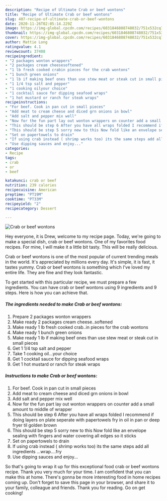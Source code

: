 ```yaml
---
description: "Recipe of Ultimate Crab or beef wontons"
title: "Recipe of Ultimate Crab or beef wontons"
slug: 407-recipe-of-ultimate-crab-or-beef-wontons
date: 2020-11-26T02:05:14.229Z
image: https://img-global.cpcdn.com/recipes/6031846808748032/751x532cq70/crab-or-beef-wontons-recipe-main-photo.jpg
thumbnail: https://img-global.cpcdn.com/recipes/6031846808748032/751x532cq70/crab-or-beef-wontons-recipe-main-photo.jpg
cover: https://img-global.cpcdn.com/recipes/6031846808748032/751x532cq70/crab-or-beef-wontons-recipe-main-photo.jpg
author: Mattie Long
ratingvalue: 4.1
reviewcount: 37408
recipeingredient:
- "2 packages wonton wrappers"
- "2 packages cream cheesesoftened"
- "1 lb fresh cooked crabin pieces for the crab wontons"
- "1 bunch green onions"
- "1 lb if making beef ones than use stew meat or steak cut in small pieces"
- "1 1/4 tsp salt and pepper"
- "1 cooking oilyour choice"
- "1 cocktail sauce for dipping seafood wraps"
- "1 hot mustard or ranch for steak wraps"
recipeinstructions:
- "For beef. Cook in pan cut in small pieces"
- "Add meat to cream cheese and diced grn onions in bowl"
- "Add salt and pepper mix well"
- "Now for the fun part lay out wonton wrappers on counter add a small amount to middle of wrapper"
- "This should be step 6 After you have all wraps folded I recommend if doing layers on plate seperate with papertowels fry in oil in pan or deep fryer til golden brown"
- "This should be step 5 sorry new to this Now fold like an envelope sealing with fingers and water covering all edges so it sticks"
- "Set on papertowels to drain"
- "If using crab instead ( shrimp works too) its the same steps add all ingredients ...wrap....fry"
- "Use dipping sauces and enjoy..."
categories:
- Recipe
tags:
- crab
- or
- beef

katakunci: crab or beef 
nutrition: 239 calories
recipecuisine: American
preptime: "PT19M"
cooktime: "PT33M"
recipeyield: "2"
recipecategory: Dessert

---
```



![Crab or beef wontons](https://img-global.cpcdn.com/recipes/6031846808748032/751x532cq70/crab-or-beef-wontons-recipe-main-photo.jpg)

Hey everyone, it is Drew, welcome to my recipe page. Today, we're going to make a special dish, crab or beef wontons. One of my favorites food recipes. For mine, I will make it a little bit tasty. This will be really delicious.

Crab or beef wontons is one of the most popular of current trending meals in the world. It's appreciated by millions every day. It's simple, it is fast, it tastes yummy. Crab or beef wontons is something which I've loved my entire life. They are fine and they look fantastic.




To get started with this particular recipe, we must prepare a few ingredients. You can have crab or beef wontons using 9 ingredients and 9 steps. Here is how you can achieve that.

<!--inarticleads1-->

##### The ingredients needed to make Crab or beef wontons:

1. Prepare 2 packages wonton wrappers
1. Make ready 2 packages cream cheese..softened
1. Make ready 1 lb fresh cooked crab..in pieces for the crab wontons
1. Make ready 1 bunch green onions
1. Make ready 1 lb if making beef ones than use stew meat or steak cut in small pieces
1. Get 1 1/4 tsp salt and pepper
1. Take 1 cooking oil...your choice
1. Get 1 cocktail sauce for dipping seafood wraps
1. Get 1 hot mustard or ranch for steak wraps




<!--inarticleads2-->

##### Instructions to make Crab or beef wontons:

1. For beef. Cook in pan cut in small pieces
1. Add meat to cream cheese and diced grn onions in bowl
1. Add salt and pepper mix well
1. Now for the fun part lay out wonton wrappers on counter add a small amount to middle of wrapper
1. This should be step 6 After you have all wraps folded I recommend if doing layers on plate seperate with papertowels fry in oil in pan or deep fryer til golden brown
1. This should be step 5 sorry new to this Now fold like an envelope sealing with fingers and water covering all edges so it sticks
1. Set on papertowels to drain
1. If using crab instead ( shrimp works too) its the same steps add all ingredients ...wrap....fry
1. Use dipping sauces and enjoy...




So that's going to wrap it up for this exceptional food crab or beef wontons recipe. Thank you very much for your time. I am confident that you can make this at home. There's gonna be more interesting food in home recipes coming up. Don't forget to save this page in your browser, and share it to your family, colleague and friends. Thank you for reading. Go on get cooking!
